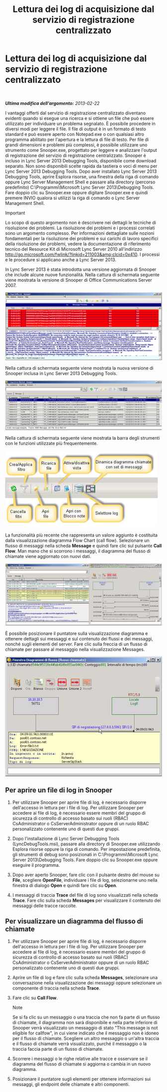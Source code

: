 ﻿---
title: Lettura dei log di acquisizione dal servizio di registrazione centralizzato
TOCTitle: Lettura dei log di acquisizione dal servizio di registrazione centralizzato
ms:assetid: c86ccf61-d86f-4ebd-b8d1-984a1b73005d
ms:mtpsurl: https://technet.microsoft.com/it-it/library/JJ721879(v=OCS.15)
ms:contentKeyID: 49887750
ms.date: 08/24/2015
mtps_version: v=OCS.15
ms.translationtype: HT
---

# Lettura dei log di acquisizione dal servizio di registrazione centralizzato

 

_**Ultima modifica dell'argomento:** 2013-02-22_

I vantaggi offerti dal servizio di registrazione centralizzato diventano evidenti quando si esegue una ricerca e si ottiene un file che può essere utilizzato per individuare un problema segnalato. È possibile procedere in diversi modi per leggere il file. Il file di output è in un formato di testo standard e può essere aperto con Notepad.exe o con qualsiasi altro programma abilitato per l'apertura e la lettura di file di testo. Per file di grandi dimensioni e problemi più complessi, è possibile utilizzare uno strumento come Snooper.exe, progettato per leggere e analizzare l'output di registrazione del servizio di registrazione centralizzato. Snooper è incluso in Lync Server 2013 Debugging Tools, disponibile come download separato. Non sono disponibili scelte rapida da tastiera o voci di menu per Lync Server 2013 Debugging Tools. Dopo aver installato Lync Server 2013 Debugging Tools, aprire Esplora risorse, una finestra della riga di comando oppure Lync Server Management Shell e passare alla directory (percorso predefinito) C:\\Programmi\\Microsoft Lync Server 2013\\Debugging Tools. Fare doppio clic su Snooper.exe oppure digitare Snooper.exe e quindi premere INVIO qualora si utilizzi la riga di comando o Lync Server Management Shell.

> [!IMPORTANT]  
> Lo scopo di questo argomento non è descrivere nei dettagli le tecniche di risoluzione dei problemi. La risoluzione dei problemi e i processi correlati sono un argomento complesso. Per informazioni dettagliate sulle nozioni fondamentali per la risoluzione dei problemi e sui carichi di lavoro specifici della risoluzione dei problemi, vedere la documentazione di riferimento tecnico del Resource Kit di Microsoft Lync Server 2010 all'indirizzo <a href="http://go.microsoft.com/fwlink/?linkid=211003%26clcid=0x410" class="uri">http://go.microsoft.com/fwlink/?linkid=211003&amp;clcid=0x410</a>. I processi e le procedure si applicano anche a Lync Server 2013.

In Lync Server 2013 è stata introdotta una versione aggiornata di Snooper che include alcune nuove funzionalità. Nella cattura di schermata seguente viene mostrata la versione di Snooper di Office Communications Server 2007.

![Versione di Snooper per Office Communications 2007.](images/JJ721879.129503a8-8edd-4bb0-a68f-c43f9a548b93(OCS.15).jpg "Versione di Snooper per Office Communications 2007.")

Nella cattura di schermata seguente viene mostrata la nuova versione di Snooper inclusa in Lync Server 2013 Debugging Tools.

![Versione di Snooper per Lync Server 2013.](images/JJ721879.131495dd-8220-4ae4-af37-0ac5c318fd45(OCS.15).jpg "Versione di Snooper per Lync Server 2013.")

Nella cattura di schermata seguente viene mostrata la barra degli strumenti con le funzioni utilizzate più frequentemente.

![Barra degli strumenti di Snooper 2013.](images/JJ721879.989249c5-a33e-4251-b8b4-411019cc12b2(OCS.15).jpg "Barra degli strumenti di Snooper 2013.")

La funzionalità più recente che rappresenta un valore aggiunto è costituita dalla visualizzazione diagramma Flow Chart (call flow). Selezionare un flusso di messaggi nella scheda **Message** e quindi fare clic sul pulsante **Call Flow**. Man mano che si scorrono i messaggi, il diagramma del flusso di chiamate viene aggiornato con nuovi dati.

![Diagramma del flusso di chiamate di Snooper 2013.](images/JJ721879.bb8be45d-a842-48fe-86f8-380207d70bab(OCS.15).jpg "Diagramma del flusso di chiamate di Snooper 2013.")

È possibile posizionare il puntatore sulla visualizzazione diagramma e ottenere dettagli sui messaggi e sul contenuto dei flussi e dei messaggi, nonché sugli elementi del server. Fare clic sulla freccia di un flusso di chiamate per passare al messaggio nella visualizzazione Messages.

![Dettagli del messaggio relativo al diagramma del flusso di chiamate.](images/JJ721879.1147d720-38a9-4bda-8361-78f27ecde3d1(OCS.15).jpg "Dettagli del messaggio relativo al diagramma del flusso di chiamate.")

## Per aprire un file di log in Snooper

1.  Per utilizzare Snooper per aprire file di log, è necessario disporre dell'accesso in lettura per i file di log. Per utilizzare Snooper per accedere ai file di log, è necessario essere membri del gruppo di sicurezza di controllo di accesso basato sui ruoli (RBAC) CsAdministrator o CsServerAdministrator oppure di un ruolo RBAC personalizzato contenente uno di questi due gruppi.

2.  Dopo l'installazione di Lync Server Debugging Tools (LyncDebugTools.msi), passare alla directory di Snooper.exe utilizzando Esplora risorse oppure la riga di comando. Per impostazione predefinita, gli strumenti di debug sono posizionati in C:\\Programmi\\Microsoft Lync Server 2013\\Debugging Tools. Fare doppio clic su Snooper.exe oppure eseguire il programma.

3.  Dopo aver aperto Snooper, fare clic con il pulsante destro del mouse su **File**, scegliere **OpenFile**, individuare i file di log, selezionarne uno nella finestra di dialogo **Open** e quindi fare clic su **Open**.

4.  I messaggi di traccia **Trace** del file di log sono visualizzati nella scheda **Trace**. Fare clic sulla scheda **Messages** per visualizzare il contenuto dei messaggi delle tracce raccolte.

## Per visualizzare un diagramma del flusso di chiamate

1.  Per utilizzare Snooper per aprire file di log, è necessario disporre dell'accesso in lettura per i file di log. Per utilizzare Snooper per accedere ai file di log, è necessario essere membri del gruppo di sicurezza di controllo di accesso basato sui ruoli (RBAC) CsAdministrator o CsServerAdministrator oppure di un ruolo RBAC personalizzato contenente uno di questi due gruppi.

2.  Aprire un file di log e fare clic sulla scheda **Messages**, selezionare una conversazione nella visualizzazione dei messaggi oppure selezionare un componente di traccia nella scheda **Trace**.

3.  Fare clic su **Call Flow**.
    

    > [!NOTE]
    > Se si fa clic su un messaggio o una traccia che non fa parte di un flusso di chiamate, il diagramma non sarà disponibile e nella parte inferiore di Snooper verrà visualizzato un messaggio di stato "This message is not eligible for callfow", in cui viene indicato che il messaggio non è idoneo per il flusso di chiamate. Scegliere un altro messaggio o un'altra traccia e il flusso di chiamate verrà visualizzato, purché il messaggio o la traccia faccia parte di un flusso di chiamate.



4.  Scorrere i messaggi o le righe relative alle tracce e osservare se il diagramma del flusso di chiamate si aggiorna o cambia in un nuovo diagramma.

5.  Posizionare il puntatore sugli elementi per ottenere informazioni sui messaggi, gli endpoint delle chiamate e altri componenti.


